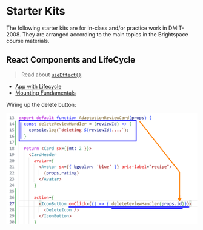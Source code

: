 # Starter Kits

The following starter kits are for in-class and/or practice work in DMIT-2008. They are arranged according to the main topics in the Brightspace course materials.

## React Components and LifeCycle

> Read about [`useEffect()`](./useEffect.md).

- [App with Lifecycle](./reviews-app-with-lifecycle-START/README.md)
- [Mounting Fundamentals](./react-mounting-fundamentals-START/README.md)

Wiring up the delete button:

![](./reviews-app-with-lifecycle-START/img/wire-up-delete-button.png)
